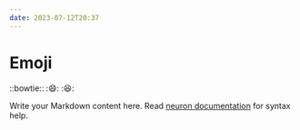 ```yaml
---
date: 2023-07-12T20:37
---
```


# Emoji

::bowtie::
::smile::
::laughing::

Write your Markdown content here. Read [neuron documentation](https://neuron.zettel.page/2011404.html) for syntax help.

